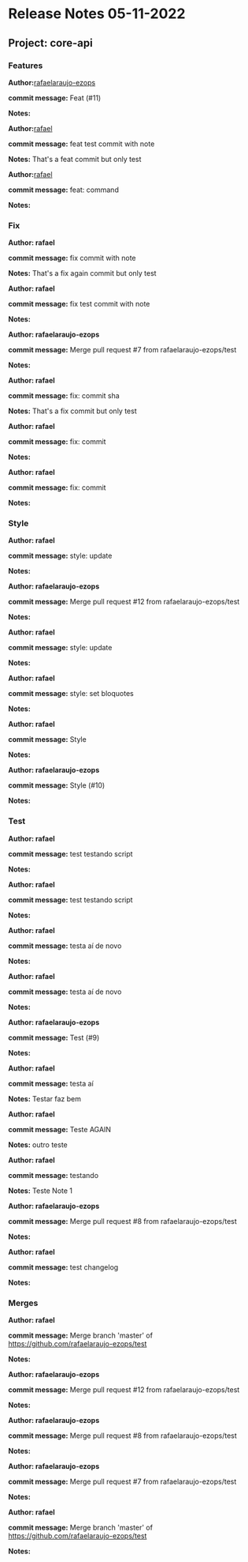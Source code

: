 # Release Notes 05-11-2022
## Project: core-api
### Features
**Author:**[rafaelaraujo-ezops](91761360+rafaelaraujo-ezops@users.noreply.github.com) 

 **commit message:** Feat (#11)  

 

 **Notes:**  

**Author:**[rafael](rafael.araujo@ezops.com.br) 

 **commit message:** feat test commit with note  

 

 **Notes:** That's a feat commit but only test
 

**Author:**[rafael](rafael.araujo@ezops.com.br) 

 **commit message:** feat: command  

 

 **Notes:**  
### Fix
**Author: rafael** 

 **commit message:** fix commit with note  

 

 **Notes:** That's a fix again commit but only test
 

**Author: rafael** 

 **commit message:** fix test commit with note  

 

 **Notes:**  

**Author: rafaelaraujo-ezops** 

 **commit message:** Merge pull request #7 from rafaelaraujo-ezops/test  

 

 **Notes:**  

**Author: rafael** 

 **commit message:** fix: commit sha  

 

 **Notes:** That's a fix commit but only test
 

**Author: rafael** 

 **commit message:** fix: commit  

 

 **Notes:**  

**Author: rafael** 

 **commit message:** fix: commit  

 

 **Notes:**  
### Style
**Author: rafael** 

 **commit message:** style: update  

 

 **Notes:**  

**Author: rafaelaraujo-ezops** 

 **commit message:** Merge pull request #12 from rafaelaraujo-ezops/test  

 

 **Notes:**  

**Author: rafael** 

 **commit message:** style: update  

 

 **Notes:**  

**Author: rafael** 

 **commit message:** style: set bloquotes  

 

 **Notes:**  

**Author: rafael** 

 **commit message:** Style  

 

 **Notes:**  

**Author: rafaelaraujo-ezops** 

 **commit message:** Style (#10)  

 

 **Notes:**  
### Test
**Author: rafael** 

 **commit message:** test testando script  

 

 **Notes:**  

**Author: rafael** 

 **commit message:** test testando script  

 

 **Notes:**  

**Author: rafael** 

 **commit message:** testa aí de novo  

 

 **Notes:**  

**Author: rafael** 

 **commit message:** testa aí de novo  

 

 **Notes:**  

**Author: rafaelaraujo-ezops** 

 **commit message:** Test (#9)  

 

 **Notes:**  

**Author: rafael** 

 **commit message:** testa aí  

 

 **Notes:** Testar faz bem
 

**Author: rafael** 

 **commit message:** Teste AGAIN  

 

 **Notes:** outro teste
 

**Author: rafael** 

 **commit message:** testando  

 

 **Notes:** Teste Note 1
 

**Author: rafaelaraujo-ezops** 

 **commit message:** Merge pull request #8 from rafaelaraujo-ezops/test  

 

 **Notes:**  

**Author: rafael** 

 **commit message:** test changelog  

 

 **Notes:**  
### Merges
**Author: rafael** 

 **commit message:** Merge branch 'master' of https://github.com/rafaelaraujo-ezops/test  

 

 **Notes:**  

**Author: rafaelaraujo-ezops** 

 **commit message:** Merge pull request #12 from rafaelaraujo-ezops/test  

 

 **Notes:**  

**Author: rafaelaraujo-ezops** 

 **commit message:** Merge pull request #8 from rafaelaraujo-ezops/test  

 

 **Notes:**  

**Author: rafaelaraujo-ezops** 

 **commit message:** Merge pull request #7 from rafaelaraujo-ezops/test  

 

 **Notes:**  

**Author: rafael** 

 **commit message:** Merge branch 'master' of https://github.com/rafaelaraujo-ezops/test  

 

 **Notes:**  
